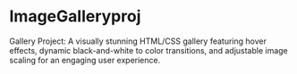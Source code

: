 # ImageGalleryproj
Gallery Project: A visually stunning HTML/CSS gallery featuring hover effects, dynamic black-and-white to color transitions, and adjustable image scaling for an engaging user experience.
